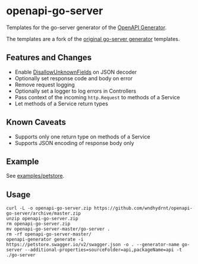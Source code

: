 # openapi-go-server

Templates for the go-server generator of the [OpenAPI Generator](https://github.com/OpenAPITools/openapi-generator).

The templates are a fork of the [original go-server generator](https://github.com/OpenAPITools/openapi-generator/tree/master/modules/openapi-generator/src/main/resources/go-server) templates.

## Features and Changes

* Enable [DisallowUnknownFields](https://golang.org/pkg/encoding/json/#Decoder.DisallowUnknownFields) on JSON decoder
* Optionally set response code and body on error
* Remove request logging
* Optionally set a logger to log errors in Controllers
* Pass context of the incoming `http.Request` to methods of a Service
* Let methods of a Service return types

## Known Caveats

* Supports only one return type on methods of a Service
* Supports JSON encoding of response body only

## Example

See [examples/petstore](examples/petstore).

## Usage

```
curl -L -o openapi-go-server.zip https://github.com/wndhydrnt/openapi-go-server/archive/master.zip
unzip openapi-go-server.zip
rm openapi-go-server.zip
mv openapi-go-server-master/go-server .
rm -rf openapi-go-server-master/
openapi-generator generate -i https://petstore.swagger.io/v2/swagger.json -o . --generator-name go-server --additional-properties=sourceFolder=api,packageName=api -t ./go-server
```
